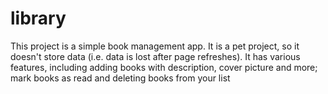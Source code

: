 # library

This project is a simple book management app. It is a pet project, so it doesn't store data (i.e. data is lost after page refreshes).
It has various features, including adding books with description, cover picture and more; mark books as read and deleting books from your list
